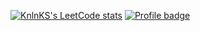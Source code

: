 [![KnlnKS's LeetCode stats](https://leetcode-stats-six.vercel.app/api?username=ArseniyDuck&theme=dark)](https://leetcode.com/ArseniyDuck/)
[![Profile badge](https://www.codewars.com/users/ArseniyDuck/badges/large)](https://www.codewars.com/users/ArseniyDuck)
